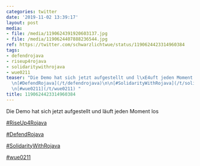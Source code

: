 ```yaml
---
categories: twitter
date: '2019-11-02 13:39:17'
layout: post
media:
- file: /media/1190624391920603137.jpg
- file: /media/1190624407888236544.jpg
ref: https://twitter.com/schwarzlichtwue/status/1190624423314960384
tags:
- defendrojava
- riseup4rojava
- solidaritywithrojava
- wue0211
teaser: "Die Demo hat sich jetzt aufgestellt und l\xE4uft jeden Moment los\n\n[#RiseUp4Rojava](/t/riseup4rojava)\n\
  \n[#DefendRojava](/t/defendrojava)\n\n[#SolidarityWithRojava](/t/solidaritywithrojava)\n\
  \n[#wue0211](/t/wue0211) "
title: 1190624423314960384
---
```

Die Demo hat sich jetzt aufgestellt und läuft jeden Moment los

[#RiseUp4Rojava](/t/riseup4rojava)

[#DefendRojava](/t/defendrojava)

[#SolidarityWithRojava](/t/solidaritywithrojava)

[#wue0211](/t/wue0211) 